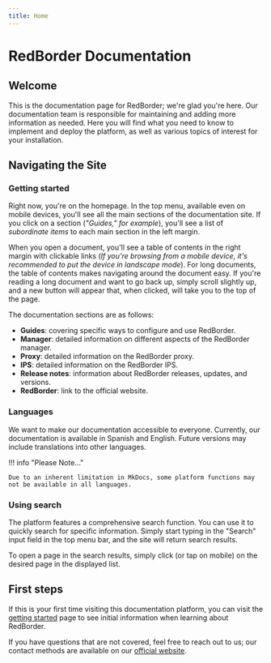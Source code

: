 ```yaml
---
title: Home
---
```


# RedBorder Documentation

## Welcome

This is the documentation page for RedBorder; we're glad you're here. Our documentation team is responsible for maintaining and adding more information as needed. Here you will find what you need to know to implement and deploy the platform, as well as various topics of interest for your installation.

## Navigating the Site

### Getting started

Right now, you're on the homepage. In the top menu, available even on mobile devices, you'll see all the main sections of the documentation site. If you click on a section (*"Guides," for example*), you'll see a list of *subordinate items* to each main section in the left margin.

When you open a document, you'll see a table of contents in the right margin with clickable links (*If you're browsing from a mobile device, it's recommended to put the device in landscape mode*). For long documents, the table of contents makes navigating around the document easy. If you're reading a long document and want to go back up, simply scroll slightly up, and a new button will appear that, when clicked, will take you to the top of the page.

The documentation sections are as follows:

- **Guides**: covering specific ways to configure and use RedBorder.
- **Manager**: detailed information on different aspects of the RedBorder manager.
- **Proxy**: detailed information on the RedBorder proxy.
- **IPS**: detailed information on the RedBorder IPS.
- **Release notes**: information about RedBorder releases, updates, and versions.
- **RedBorder**: link to the official website.

### Languages

We want to make our documentation accessible to everyone. Currently, our documentation is available in Spanish and English. Future versions may include translations into other languages.

!!! info "Please Note..."

    Due to an inherent limitation in MkDocs, some platform functions may not be available in all languages.

### Using search

The platform features a comprehensive search function. You can use it to quickly search for specific information. Simply start typing in the "Search" input field in the top menu bar, and the site will return search results.

To open a page in the search results, simply click (or tap on mobile) on the desired page in the displayed list.

## First steps

If this is your first time visiting this documentation platform, you can visit the [getting started](guides/getting_started/first_steps.md) page to see initial information when learning about RedBorder.

If you have questions that are not covered, feel free to reach out to us; our contact methods are available on our [official website](https://redborder.com/).
